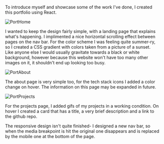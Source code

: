 To introduce myself and showcase some of the work I've done, I created this portfolio using React.

![PortHome](https://user-images.githubusercontent.com/63235971/115593033-e6d96600-a2cb-11eb-86e0-9e1d59047211.jpg)

I wanted to keep the design fairly simple, with a landing page that explains what's happening. I implimented a nice horizontal scrolling effect between pages on the nav bar.
For the color scheme I was feeling quite summer-ry, so I created a CSS gradient with colors taken from a picture of a sunset. Like anyone else I would usually gravitate towards a
black or white background, however because this website won't have too many other images on it, it shouldn't end up looking too busy.

![PortAbout](https://user-images.githubusercontent.com/63235971/115593606-99112d80-a2cc-11eb-83d4-697349e61674.jpg)

The about page is very simple too, for the tech stack icons I added a color change on hover. The information on this page may be expanded in future.

![PortProjects](https://user-images.githubusercontent.com/63235971/115593827-e8575e00-a2cc-11eb-86c0-7ff6640d2171.jpg)

For the projects page, I added gifs of my projects in a working condition. On hover I created a card that has a title, a very brief description and a link to the github repo.

The responsive design isn't quite finished- I designed a new nav bar, so when the media breakpoint is hit the original one disappears and is replaced by the mobile one at the bottom of the page.
